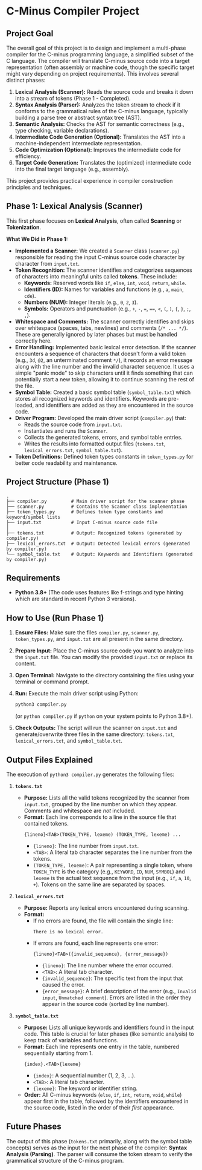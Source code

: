 # C-Minus Compiler Project

## Project Goal

The overall goal of this project is to design and implement a multi-phase compiler for the C-minus programming language, a simplified subset of the C language. The compiler will translate C-minus source code into a target representation (often assembly or machine code, though the specific target might vary depending on project requirements). This involves several distinct phases:

1.  **Lexical Analysis (Scanner):** Reads the source code and breaks it down into a stream of tokens (Phase 1 - Completed).
2.  **Syntax Analysis (Parser):** Analyzes the token stream to check if it conforms to the grammatical rules of the C-minus language, typically building a parse tree or abstract syntax tree (AST).
3.  **Semantic Analysis:** Checks the AST for semantic correctness (e.g., type checking, variable declarations).
4.  **Intermediate Code Generation (Optional):** Translates the AST into a machine-independent intermediate representation.
5.  **Code Optimization (Optional):** Improves the intermediate code for efficiency.
6.  **Target Code Generation:** Translates the (optimized) intermediate code into the final target language (e.g., assembly).

This project provides practical experience in compiler construction principles and techniques.

## Phase 1: Lexical Analysis (Scanner)

This first phase focuses on **Lexical Analysis**, often called **Scanning** or **Tokenization**.

**What We Did in Phase 1:**

*   **Implemented a Scanner:** We created a `Scanner` class (`scanner.py`) responsible for reading the input C-minus source code character by character from `input.txt`.
*   **Token Recognition:** The scanner identifies and categorizes sequences of characters into meaningful units called **tokens**. These include:
    *   **Keywords:** Reserved words like `if`, `else`, `int`, `void`, `return`, `while`.
    *   **Identifiers (ID):** Names for variables and functions (e.g., `a`, `main`, `cde`).
    *   **Numbers (NUM):** Integer literals (e.g., `0`, `2`, `3`).
    *   **Symbols:** Operators and punctuation (e.g., `+`, `-`, `=`, `==`, `<`, `(`, `)`, `{`, `}`, `;`, `,`).
*   **Whitespace and Comments:** The scanner correctly identifies and skips over whitespace (spaces, tabs, newlines) and comments (`/* ... */`). These are generally ignored by later phases but must be handled correctly here.
*   **Error Handling:** Implemented basic lexical error detection. If the scanner encounters a sequence of characters that doesn't form a valid token (e.g., `3d`, `@2`, an unterminated comment `*/`), it records an error message along with the line number and the invalid character sequence. It uses a simple "panic mode" to skip characters until it finds something that can potentially start a new token, allowing it to continue scanning the rest of the file.
*   **Symbol Table:** Created a basic symbol table (`symbol_table.txt`) which stores all recognized keywords and identifiers. Keywords are pre-loaded, and identifiers are added as they are encountered in the source code.
*   **Driver Program:** Developed the main driver script (`compiler.py`) that:
    *   Reads the source code from `input.txt`.
    *   Instantiates and runs the `Scanner`.
    *   Collects the generated tokens, errors, and symbol table entries.
    *   Writes the results into formatted output files (`tokens.txt`, `lexical_errors.txt`, `symbol_table.txt`).
*   **Token Definitions:** Defined token types constants in `token_types.py` for better code readability and maintenance.

## Project Structure (Phase 1)

```
.
├── compiler.py         # Main driver script for the scanner phase
├── scanner.py          # Contains the Scanner class implementation
├── token_types.py      # Defines token type constants and keyword/symbol lists
├── input.txt           # Input C-minus source code file
│
├── tokens.txt          # Output: Recognized tokens (generated by compiler.py)
├── lexical_errors.txt  # Output: Detected lexical errors (generated by compiler.py)
└── symbol_table.txt    # Output: Keywords and Identifiers (generated by compiler.py)
```

## Requirements

*   **Python 3.8+** (The code uses features like f-strings and type hinting which are standard in recent Python 3 versions).

## How to Use (Run Phase 1)

1.  **Ensure Files:** Make sure the files `compiler.py`, `scanner.py`, `token_types.py`, and `input.txt` are all present in the same directory.
2.  **Prepare Input:** Place the C-minus source code you want to analyze into the `input.txt` file. You can modify the provided `input.txt` or replace its content.
3.  **Open Terminal:** Navigate to the directory containing the files using your terminal or command prompt.
4.  **Run:** Execute the main driver script using Python:
    ```bash
    python3 compiler.py
    ```
    (or `python compiler.py` if `python` on your system points to Python 3.8+).

5.  **Check Outputs:** The script will run the scanner on `input.txt` and generate/overwrite three files in the same directory: `tokens.txt`, `lexical_errors.txt`, and `symbol_table.txt`.

## Output Files Explained

The execution of `python3 compiler.py` generates the following files:

1.  **`tokens.txt`**
    *   **Purpose:** Lists all the valid tokens recognized by the scanner from `input.txt`, grouped by the line number on which they appear. Comments and whitespace are *not* included.
    *   **Format:** Each line corresponds to a line in the source file that contained tokens.
        ```
        {lineno}<TAB>(TOKEN_TYPE, lexeme) (TOKEN_TYPE, lexeme) ...
        ```
        *   `{lineno}`: The line number from `input.txt`.
        *   `<TAB>`: A literal tab character separates the line number from the tokens.
        *   `(TOKEN_TYPE, lexeme)`: A pair representing a single token, where `TOKEN_TYPE` is the category (e.g., `KEYWORD`, `ID`, `NUM`, `SYMBOL`) and `lexeme` is the actual text sequence from the input (e.g., `if`, `a`, `10`, `+`). Tokens on the same line are separated by spaces.

2.  **`lexical_errors.txt`**
    *   **Purpose:** Reports any lexical errors encountered during scanning.
    *   **Format:**
        *   If no errors are found, the file will contain the single line:
            ```
            There is no lexical error.
            ```
        *   If errors are found, each line represents one error:
            ```
            {lineno}<TAB>({invalid_sequence}, {error_message})
            ```
            *   `{lineno}`: The line number where the error occurred.
            *   `<TAB>`: A literal tab character.
            *   `{invalid_sequence}`: The specific text from the input that caused the error.
            *   `{error_message}`: A brief description of the error (e.g., `Invalid input`, `Unmatched comment`). Errors are listed in the order they appear in the source code (sorted by line number).

3.  **`symbol_table.txt`**
    *   **Purpose:** Lists all unique keywords and identifiers found in the input code. This table is crucial for later phases (like semantic analysis) to keep track of variables and functions.
    *   **Format:** Each line represents one entry in the table, numbered sequentially starting from 1.
        ```
        {index}.<TAB>{lexeme}
        ```
        *   `{index}`: A sequential number (1, 2, 3, ...).
        *   `<TAB>`: A literal tab character.
        *   `{lexeme}`: The keyword or identifier string.
    *   **Order:** All C-minus keywords (`else`, `if`, `int`, `return`, `void`, `while`) appear first in the table, followed by the identifiers encountered in the source code, listed in the order of their *first* appearance.

## Future Phases

The output of this phase (`tokens.txt` primarily, along with the symbol table concepts) serves as the input for the next phase of the compiler: **Syntax Analysis (Parsing)**. The parser will consume the token stream to verify the grammatical structure of the C-minus program.